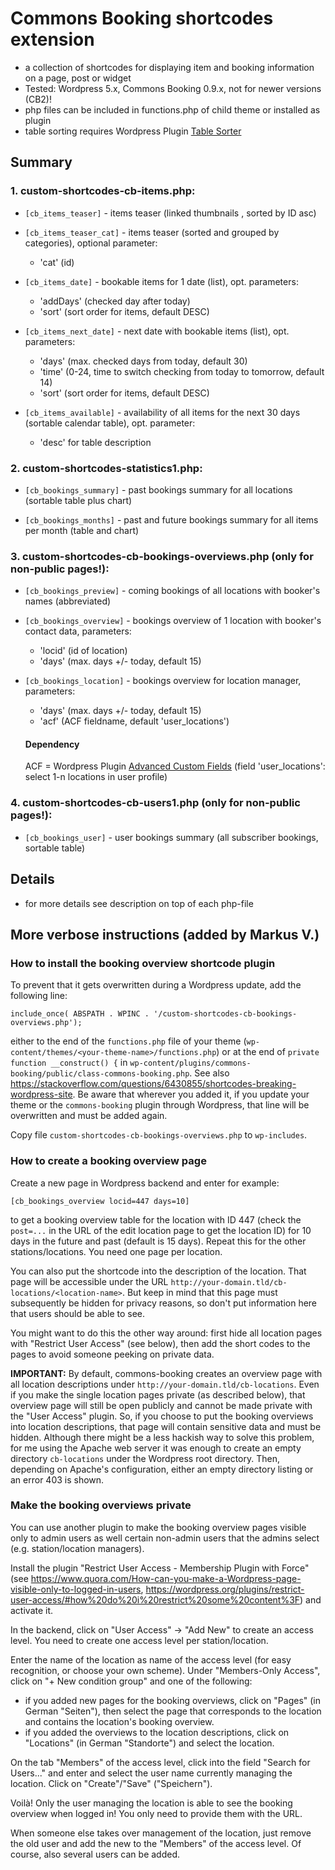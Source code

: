 # Commons Booking shortcodes extension

* a collection of shortcodes for displaying item and booking information on a page, post or widget
* Tested: Wordpress 5.x, Commons Booking 0.9.x, not for newer versions (CB2)!
* php files can be included in functions.php of child theme or installed as plugin
* table sorting requires Wordpress Plugin [Table Sorter](https://de.wordpress.org/plugins/table-sorter/)

## Summary

### 1. custom-shortcodes-cb-items.php:

* `[cb_items_teaser]` - items teaser (linked thumbnails , sorted by ID asc)

* `[cb_items_teaser_cat]` - items teaser (sorted and grouped by categories), optional parameter:
    * 'cat' (id)

* `[cb_items_date]` - bookable items for 1 date (list), opt. parameters:
    * 'addDays' (checked day after today)
    * 'sort' (sort order for items, default DESC)

* `[cb_items_next_date]` - next date with bookable items (list), opt. parameters:
    * 'days' (max. checked days from today, default 30)
    * 'time' (0-24, time to switch checking from today to tomorrow, default 14)
    * 'sort' (sort order for items, default DESC)

* `[cb_items_available]` - availability of all items for the next 30 days (sortable calendar table), opt. parameter:
    * 'desc' for table description


### 2. custom-shortcodes-statistics1.php:

* `[cb_bookings_summary]` - past bookings summary for all locations (sortable table plus chart)

* `[cb_bookings_months]` - past and future bookings summary for all items per month (table and chart)

### 3. custom-shortcodes-cb-bookings-overviews.php (only for non-public pages!):

* `[cb_bookings_preview]` - coming bookings of all locations with booker's names (abbreviated)

* `[cb_bookings_overview]` - bookings overview of 1 location with booker's contact data, parameters:
    * 'locid' (id of location)
    * 'days'  (max. days +/- today, default 15)

* `[cb_bookings_location]` - bookings overview for location manager, parameters:
    * 'days'  (max. days +/- today, default 15)
    * 'acf'   (ACF fieldname, default 'user_locations')

    #### Dependency

    ACF = Wordpress Plugin [Advanced Custom Fields](https://de.wordpress.org/plugins/advanced-custom-fields) (field 'user_locations': select 1-n locations in user profile)

### 4. custom-shortcodes-cb-users1.php (only for non-public pages!):

* `[cb_bookings_user]` - user bookings summary (all subscriber bookings, sortable table)

## Details

* for more details see description on top of each php-file

## More verbose instructions (added by Markus V.)

### How to install the booking overview shortcode plugin

To prevent that it gets overwritten during a Wordpress update, add the following
line:

```
include_once( ABSPATH . WPINC . '/custom-shortcodes-cb-bookings-overviews.php');
```

either to the end of the `functions.php` file of your theme
(`wp-content/themes/<your-theme-name>/functions.php`) or at the end of
`private function __construct() {` in
`wp-content/plugins/commons-booking/public/class-commons-booking.php`. See also
https://stackoverflow.com/questions/6430855/shortcodes-breaking-wordpress-site.
Be aware that wherever you added it, if you update your theme or
the `commons-booking` plugin through Wordpress, that line will be overwritten
and must be added again.

Copy file `custom-shortcodes-cb-bookings-overviews.php` to `wp-includes`.

### How to create a booking overview page

Create a new page in Wordpress backend and enter for example:

```
[cb_bookings_overview locid=447 days=10]
```

to get a booking overview table for the location with ID 447 (check the
`post=...` in the URL of the edit location page to get the location ID) for 10
days in the future and past (default is 15 days). Repeat this for the other
stations/locations. You need one page per location.

You can also put the shortcode into the description of the location. That page
will be accessible under the URL `http://your-domain.tld/cb-locations/<location-name>`.
But keep in mind that this page must subsequently be hidden for privacy reasons, so don't put
information here that users should be able to see.

You might want to do this the other way around: first hide all location pages
with "Restrict User Access" (see below), then add the short codes to the pages to
avoid someone peeking on private data.

**IMPORTANT:** By default, commons-booking creates an overview page with all
location descriptions under `http://your-domain.tld/cb-locations`. Even if you
make the single location pages private (as described below), that overview page
will still be open publicly and cannot be made private with the "User Access"
plugin.  So, if you choose to put the booking overviews into location
descriptions, that page will contain sensitive data and must be hidden.
Although there might be a less hackish way to solve this problem, for me using
the Apache web server it was enough to create an empty directory `cb-locations`
under the Wordpress root directory. Then, depending on Apache's configuration,
either an empty directory listing or an error 403 is shown.

### Make the booking overviews private

You can use another plugin to make the booking overview pages visible only to
admin users as well certain non-admin users that the admins select (e.g.
station/location managers).

Install the plugin "Restrict User Access - Membership Plugin with Force" (see
https://www.quora.com/How-can-you-make-a-Wordpress-page-visible-only-to-logged-in-users,
https://wordpress.org/plugins/restrict-user-access/#how%20do%20i%20restrict%20some%20content%3F)
and activate it.

In the backend, click on "User Access" -> "Add New" to create an access level.
You need to create one access level per station/location.

Enter the name of the location as name of the access level (for easy
recognition, or choose your own scheme). Under "Members-Only Access", click on
"+ New condition group" and one of the following:
* if you added new pages for the booking overviews, click on "Pages" (in German
  "Seiten"), then select the page that corresponds to the location and contains
  the location's booking overview.
* if you added the overviews to the location descriptions, click on "Locations"
  (in German "Standorte") and select the location.

On the tab "Members" of the access level, click into the field "Search for
Users..." and enter and select the user name currently managing the location.
Click on "Create"/"Save" ("Speichern").

Voilà! Only the user managing the location is able to see the booking overview
when logged in! You only need to provide them with the URL.

When someone else takes over management of the location, just remove the old
user and add the new to the "Members" of the access level. Of course, also
several users can be added.
